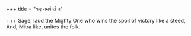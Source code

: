 +++
title = "१२ तमर्वन्तं न"

+++
Sage, laud the Mighty One who wins the spoil of victory like a steed,  
     And, Mitra like, unites the folk.